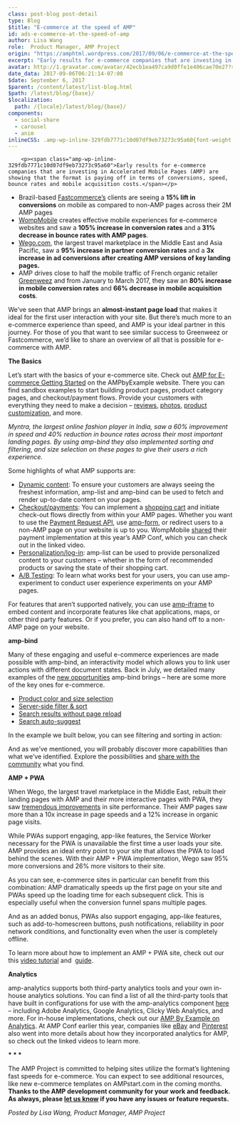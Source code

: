 ```yaml
---
class: post-blog post-detail
type: Blog
$title: "E-commerce at the speed of AMP"
id: ads-e-commerce-at-the-speed-of-amp
author: Lisa Wang
role:  Product Manager, AMP Project
origin: "https://amphtml.wordpress.com/2017/09/06/e-commerce-at-the-speed-of-amp/amp/"
excerpt: "Early results for e-commerce companies that are investing in Accelerated Mobile Pages (AMP) are showing that the format is paying off in terms of conversions, speed, bounce rates and mobile acquisition costs. Brazil-based Fastcommerce&#8217;s clients are seeing a 15% lift in conversions on mobile as compared to non-AMP pages across their 2M AMP pages&#160; WompMobile [&#8230;]"
avatar: http://1.gravatar.com/avatar/42ecb1ea497ca9d0ffe1e406cae70e27?s=96&d=identicon&r=G
date_data: 2017-09-06T06:21:14-07:00
$date: September 6, 2017
$parent: /content/latest/list-blog.html
$path: /latest/blog/{base}/
$localization:
  path: /{locale}/latest/blog/{base}/
components:
  - social-share
  - carousel
  - anim
inlineCSS: .amp-wp-inline-329fdb7771c10d07df9eb73273c95a60{font-weight:400;}.amp-wp-inline-a6ec8840dd8107f0c4f9cbd7d00cece0{text-align:center;}
---
```


<div class="amp-wp-article-content">

		<p><span class="amp-wp-inline-329fdb7771c10d07df9eb73273c95a60">Early results for e-commerce companies that are investing in Accelerated Mobile Pages (AMP) are showing that the format is paying off in terms of conversions, speed, bounce rates and mobile acquisition costs.</span></p>
<ul><li class="amp-wp-inline-329fdb7771c10d07df9eb73273c95a60"><span class="amp-wp-inline-329fdb7771c10d07df9eb73273c95a60">Brazil-based </span><a href="https://www.ampproject.org/case-studies/fastcommerce/"><span class="amp-wp-inline-329fdb7771c10d07df9eb73273c95a60">Fastcommerce’s</span></a><span class="amp-wp-inline-329fdb7771c10d07df9eb73273c95a60"> clients are seeing a </span><b>15% lift in conversions</b><span class="amp-wp-inline-329fdb7771c10d07df9eb73273c95a60"><span class="amp-wp-inline-329fdb7771c10d07df9eb73273c95a60"> on mobile as compared to non-AMP pages across their 2M AMP pages</span></span> </li>
<li class="amp-wp-inline-329fdb7771c10d07df9eb73273c95a60"><a href="https://www.ampproject.org/case-studies/wompmobile/"><span class="amp-wp-inline-329fdb7771c10d07df9eb73273c95a60">WompMobile</span></a><span class="amp-wp-inline-329fdb7771c10d07df9eb73273c95a60"> creates effective mobile experiences for e-commerce websites and saw a </span><b>105% increase in conversion rates</b><span class="amp-wp-inline-329fdb7771c10d07df9eb73273c95a60"> and a</span><b> 31% decrease in bounce rates with AMP pages</b><span class="amp-wp-inline-329fdb7771c10d07df9eb73273c95a60"><span class="amp-wp-inline-329fdb7771c10d07df9eb73273c95a60">.</span></span> </li>
<li class="amp-wp-inline-329fdb7771c10d07df9eb73273c95a60"><a href="https://www.ampproject.org/case-studies/wego/"><span class="amp-wp-inline-329fdb7771c10d07df9eb73273c95a60">Wego.com</span></a><span class="amp-wp-inline-329fdb7771c10d07df9eb73273c95a60">, the largest travel marketplace in the Middle East and Asia Pacific, saw a </span><b>95% increase in partner conversion rates</b><span class="amp-wp-inline-329fdb7771c10d07df9eb73273c95a60"> and a </span><b><b>3x increase in ad conversions after creating AMP versions of key landing pages.</b></b> </li>
<li class="amp-wp-inline-329fdb7771c10d07df9eb73273c95a60"><span class="amp-wp-inline-329fdb7771c10d07df9eb73273c95a60">AMP drives close to half the mobile traffic of French organic retailer </span><a href="https://www.ampproject.org/case-studies/greenweez/"><span class="amp-wp-inline-329fdb7771c10d07df9eb73273c95a60">Greenweez</span></a><span class="amp-wp-inline-329fdb7771c10d07df9eb73273c95a60"> and from January to March 2017, they saw an </span><b>80% increase in mobile conversion rates</b><span class="amp-wp-inline-329fdb7771c10d07df9eb73273c95a60"> and </span><b>66% decrease in mobile acquisition costs</b><span class="amp-wp-inline-329fdb7771c10d07df9eb73273c95a60">. </span><span class="amp-wp-inline-329fdb7771c10d07df9eb73273c95a60"> </span></li>
</ul><p><span class="amp-wp-inline-329fdb7771c10d07df9eb73273c95a60">We’ve seen that </span><span class="amp-wp-inline-329fdb7771c10d07df9eb73273c95a60">AMP brings an </span><b>almost-instant page load</b><span class="amp-wp-inline-329fdb7771c10d07df9eb73273c95a60"> that makes it ideal for the first user interaction with your site. But there’s much more to an e-commerce experience than speed, and AMP is your ideal partner in this journey. For those of you that want to see similar success to Greenweez or Fastcommerce, we’d like to share an overview of all that is possible for e-commerce with AMP. </span></p>
<p><b>The Basics</b></p>
<p>Let’s start with the basics of your e-commerce site. Check out <a href="https://ampbyexample.com/introduction/amp_for_e-commerce_getting_started/">AMP for E-commerce Getting Started</a> on the AMPbyExample website. There you can find sandbox examples to start building product pages, product category pages, and checkout/payment flows. Provide your customers with everything they need to make a decision – <a href="https://ampbyexample.com/samples_templates/comment_section/preview/">reviews</a>, <a href="https://ampbyexample.com/advanced/image_galleries_with_amp-carousel/">photos</a>, <a href="https://ampbyexample.com/samples_templates/product_page/preview/">product customization</a>, and more.</p>
<amp-carousel width="600" height="480" type="slides" layout="responsive"><amp-img src="https://amphtml.files.wordpress.com/2017/09/myntra1.jpg?w=270" width="270" height="480" layout="responsive"></amp-img><amp-img src="https://amphtml.files.wordpress.com/2017/09/myntra2.gif?w=270" width="270" height="480" layout="responsive"></amp-img><amp-img src="https://amphtml.files.wordpress.com/2017/09/myntra3.gif?w=270" width="270" height="480" layout="responsive"></amp-img></amp-carousel><p><span class="amp-wp-inline-329fdb7771c10d07df9eb73273c95a60"><i>Myntra, the largest online fashion player in India, saw a 60% improvement in speed and 40% reduction in bounce rates across their most important landing pages. By using amp-bind they also implemented sorting and filtering, and size selection on these pages to give their users a rich experience.</i></span></p>
<p>Some highlights of what AMP supports are:</p>
<ul><li class="amp-wp-inline-329fdb7771c10d07df9eb73273c95a60"><a href="https://ampbyexample.com/introduction/amp_for_e-commerce_getting_started/#dynamic-content"><span class="amp-wp-inline-329fdb7771c10d07df9eb73273c95a60">Dynamic content</span></a><span class="amp-wp-inline-329fdb7771c10d07df9eb73273c95a60">: To ensure your customers are always seeing the freshest information, amp-list and amp-bind can be used to fetch and render up-to-date content on your pages. </span></li>
<li class="amp-wp-inline-329fdb7771c10d07df9eb73273c95a60"><a href="https://ampbyexample.com/introduction/amp_for_e-commerce_getting_started/#checkout-flow-and-payments"><span class="amp-wp-inline-329fdb7771c10d07df9eb73273c95a60">Checkout/payments</span></a><span class="amp-wp-inline-329fdb7771c10d07df9eb73273c95a60">: You can implement a </span><a href="https://ampbyexample.com/samples_templates/product_page/#product-page"><span class="amp-wp-inline-329fdb7771c10d07df9eb73273c95a60">shopping cart</span></a><span class="amp-wp-inline-329fdb7771c10d07df9eb73273c95a60"> and initiate check-out flows directly from within your AMP pages. Whether you want to use the </span><a href="https://ampbyexample.com/advanced/payments_in_amp/"><span class="amp-wp-inline-329fdb7771c10d07df9eb73273c95a60">Payment Request API</span></a><span class="amp-wp-inline-329fdb7771c10d07df9eb73273c95a60">, use </span><a href="https://ampbyexample.com/components/amp-form"><span class="amp-wp-inline-329fdb7771c10d07df9eb73273c95a60">amp-form</span></a><span class="amp-wp-inline-329fdb7771c10d07df9eb73273c95a60">, or redirect users to a non-AMP page on your website is up to you. WompMobile </span><a href="https://www.youtube.com/watch?v=Em-tZ4WMMps&amp;t=723"><span class="amp-wp-inline-329fdb7771c10d07df9eb73273c95a60">shared</span></a><span class="amp-wp-inline-329fdb7771c10d07df9eb73273c95a60"> their payment implementation at this year’s AMP Conf, which you can check out in the linked video. </span></li>
<li class="amp-wp-inline-329fdb7771c10d07df9eb73273c95a60"><a href="https://ampbyexample.com/introduction/amp_for_e-commerce_getting_started/#personalization-and-login"><span class="amp-wp-inline-329fdb7771c10d07df9eb73273c95a60">Personalization/log-in</span></a><span class="amp-wp-inline-329fdb7771c10d07df9eb73273c95a60">: amp-list can be used to provide personalized content to your customers – whether in the form of recommended products or saving the state of their shopping cart. </span></li>
<li class="amp-wp-inline-329fdb7771c10d07df9eb73273c95a60"><a href="https://ampbyexample.com/components/amp-experiment/"><span class="amp-wp-inline-329fdb7771c10d07df9eb73273c95a60">A/B Testing</span></a><span class="amp-wp-inline-329fdb7771c10d07df9eb73273c95a60">: To learn what works best for your users, you can use amp-experiment to conduct user experience experiments on your AMP pages. </span></li>
</ul><p><span class="amp-wp-inline-329fdb7771c10d07df9eb73273c95a60">For features that aren’t supported natively, you can use </span><a href="https://ampbyexample.com/components/amp-iframe/"><span class="amp-wp-inline-329fdb7771c10d07df9eb73273c95a60">amp-iframe</span></a><span class="amp-wp-inline-329fdb7771c10d07df9eb73273c95a60"> to embed content and incorporate features like chat applications, maps, or other third party features. Or if you prefer, you can also hand off to a non-AMP page on your website. </span></p>
<p><b>amp-bind</b></p>
<p><span class="amp-wp-inline-329fdb7771c10d07df9eb73273c95a60">Many of these engaging and useful e-commerce experiences are made possible with amp-bind, an interactivity model which allows you to link user actions with different document states</span><i><span class="amp-wp-inline-329fdb7771c10d07df9eb73273c95a60">. </span></i><span class="amp-wp-inline-329fdb7771c10d07df9eb73273c95a60">Back in July, we detailed many examples of the </span><a href="https://www.ampproject.org/latest/blog/amp-bind-brings-flexible-interactivity-to-amp-pages/"><span class="amp-wp-inline-329fdb7771c10d07df9eb73273c95a60">new opportunities</span></a><span class="amp-wp-inline-329fdb7771c10d07df9eb73273c95a60"> amp-bind brings – here are some more of the key ones for e-commerce.</span></p>
<ul><li class="amp-wp-inline-329fdb7771c10d07df9eb73273c95a60"><a href="https://www.ampproject.org/latest/blog/amp-bind-brings-flexible-interactivity-to-amp-pages/#product-color-and-size-selection"><span class="amp-wp-inline-329fdb7771c10d07df9eb73273c95a60">Product color and size selection</span></a></li>
<li class="amp-wp-inline-329fdb7771c10d07df9eb73273c95a60"><a href="https://www.ampproject.org/latest/blog/amp-bind-brings-flexible-interactivity-to-amp-pages/#server-side-filter-and-sort"><span class="amp-wp-inline-329fdb7771c10d07df9eb73273c95a60">Server-side filter &amp; sort</span></a></li>
<li class="amp-wp-inline-329fdb7771c10d07df9eb73273c95a60"><a href="https://www.ampproject.org/latest/blog/amp-bind-brings-flexible-interactivity-to-amp-pages/#search-results-without-reload"><span class="amp-wp-inline-329fdb7771c10d07df9eb73273c95a60">Search results without page reload</span></a></li>
<li class="amp-wp-inline-329fdb7771c10d07df9eb73273c95a60"><a href="https://www.ampproject.org/latest/blog/amp-bind-brings-flexible-interactivity-to-amp-pages/#auto-suggest"><span class="amp-wp-inline-329fdb7771c10d07df9eb73273c95a60">Search auto-suggest</span></a></li>
</ul><p><span class="amp-wp-inline-329fdb7771c10d07df9eb73273c95a60">In the example we built below, you can see filtering and sorting in action:</span></p>
<p><amp-anim class="  wp-image-1555 aligncenter amp-wp-enforced-sizes" src="https://amphtml.files.wordpress.com/2017/09/sort_filter.gif?w=282&amp;h=501" alt="sort_filter" width="282" height="501" sizes="(min-width: 282px) 282px, 100vw"></amp-anim></p>
<p><span class="amp-wp-inline-329fdb7771c10d07df9eb73273c95a60">And as we’ve mentioned, you will probably discover more capabilities than what we’ve identified. Explore the possibilities and </span><a href="https://groups.google.com/forum/#!forum/amphtml-discuss"><span class="amp-wp-inline-329fdb7771c10d07df9eb73273c95a60">share with the community</span></a><span class="amp-wp-inline-329fdb7771c10d07df9eb73273c95a60"> what you find. </span></p>
<p><b>AMP + PWA</b></p>
<p><span class="amp-wp-inline-329fdb7771c10d07df9eb73273c95a60">When Wego, the largest travel marketplace in the Middle East, rebuilt their landing pages with AMP and their more interactive pages with PWA, they saw </span><a href="https://www.youtube.com/watch?v=_pmjBZi5zY0"><span class="amp-wp-inline-329fdb7771c10d07df9eb73273c95a60">tremendous improvements</span></a><span class="amp-wp-inline-329fdb7771c10d07df9eb73273c95a60"> in site performance. Their AMP pages saw more than a 10x increase in page speeds and a 12% increase in organic page visits. </span></p>
<p><span class="amp-wp-inline-329fdb7771c10d07df9eb73273c95a60">While PWAs support engaging, app-like features, the Service Worker necessary for the PWA is unavailable the first time a user loads your site. AMP provides an ideal entry point to your site that allows the PWA to load behind the scenes. With their AMP + PWA implementation, Wego saw 95% more conversions and 26% more visitors to their site. </span></p>
<p><span class="amp-wp-inline-329fdb7771c10d07df9eb73273c95a60">As you can see, e-commerce sites in particular can benefit from this combination: AMP dramatically speeds up the first page on your site and PWAs speed up the loading time for each subsequent click. This is especially useful when the conversion funnel spans multiple pages. </span></p>
<p><span class="amp-wp-inline-329fdb7771c10d07df9eb73273c95a60">And as an added bonus, PWAs also support engaging, app-like features, such as add-to-homescreen buttons, push notifications, reliability in poor network conditions, and functionality even when the user is completely offline. </span></p>
<p><span class="amp-wp-inline-329fdb7771c10d07df9eb73273c95a60">To learn more about how to implement an AMP + PWA site, check out our this </span><a href="https://www.youtube.com/watch?v=Yllbfu3JE2Y"><span class="amp-wp-inline-329fdb7771c10d07df9eb73273c95a60">video tutorial</span></a><span class="amp-wp-inline-329fdb7771c10d07df9eb73273c95a60"> and  </span><a href="https://www.ampproject.org/docs/integration/pwa-amp"><span class="amp-wp-inline-329fdb7771c10d07df9eb73273c95a60">guide</span></a><span class="amp-wp-inline-329fdb7771c10d07df9eb73273c95a60">. </span></p>
<p><b>Analytics</b></p>
<p><span class="amp-wp-inline-329fdb7771c10d07df9eb73273c95a60">amp-analytics supports both third-party analytics tools and your own in-house analytics solutions. You can find a list of all the third-party tools that have built in configurations for use with the amp-analytics component </span><a href="https://www.ampproject.org/docs/guides/analytics/analytics-vendors"><span class="amp-wp-inline-329fdb7771c10d07df9eb73273c95a60">here</span></a><span class="amp-wp-inline-329fdb7771c10d07df9eb73273c95a60"> – including Adobe Analytics, Google Analytics, Clicky Web Analytics, and more. For in-house implementations, check out our </span><a href="https://ampbyexample.com/components/amp-analytics/"><span class="amp-wp-inline-329fdb7771c10d07df9eb73273c95a60">AMP By Example on Analytics</span></a><span class="amp-wp-inline-329fdb7771c10d07df9eb73273c95a60">. At AMP Conf earlier this year, companies like </span><a href="https://www.youtube.com/watch?v=wr2SfwCUI0M&amp;t=692"><span class="amp-wp-inline-329fdb7771c10d07df9eb73273c95a60">eBay</span></a><span class="amp-wp-inline-329fdb7771c10d07df9eb73273c95a60"> and </span><a href="https://www.youtube.com/watch?v=xTn-Ph864EQ&amp;t=842"><span class="amp-wp-inline-329fdb7771c10d07df9eb73273c95a60">Pinterest</span></a><span class="amp-wp-inline-329fdb7771c10d07df9eb73273c95a60"> also went into more details about how they incorporated analytics for AMP, so check out the linked videos to learn more.</span></p>
<p class="amp-wp-inline-a6ec8840dd8107f0c4f9cbd7d00cece0"><b>* * *</b></p>
<p><span class="amp-wp-inline-329fdb7771c10d07df9eb73273c95a60">The AMP Project is committed to helping sites utilize the format’s lightening fast speeds for e-commerce. You can expect to see additional resources, like new e-commerce templates on AMPstart.com in the coming months. </span><b>Thanks to the AMP development community for your work and feedback. As always, please </b><a href="https://groups.google.com/forum/#!forum/amphtml-discuss"><b>let us know</b></a><b> if you have any issues or feature requests.</b></p>
<p><i><span class="amp-wp-inline-329fdb7771c10d07df9eb73273c95a60">Posted by Lisa Wang, Product Manager, AMP Project</span></i></p>
	</div>




</div>

